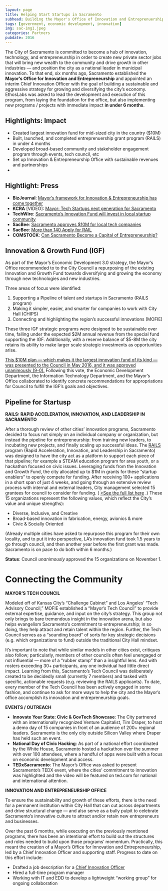```yaml
---
layout: page
title: Helping Start Startups in Sacramento
subhead: Building the Mayor's Office of Innovation and Entreprenuership in Sacramento to grow the region's econony
tags: [government, economic development, innovation]
img: sac-img1.jpeg
categories: Partners
pubdate: 2016
---
```

The City of Sacramento is committed to become a hub of innovation, technology, and entrepreneurship in order to create new private sector jobs that will bring new wealth to the community and drive growth in other industries — and position the city as a national leader in municipal innovation. To that end, six months ago, Sacramento established the **Mayor’s Office for Innovation and Entrepreneurship** and appointed an interim Chief Innovation Officer with the goal of building a sustainable and aggressive strategy for growing and diversifying the city’s economy. EthosLabs was asked to lead the development and execution of this program, from laying the foundation for the office, but also implementing new programs / projects with immediate impact **in under 6 months**.

## Hightlights: Impact
* Created largest innovation fund for mid-sized city in the country ($10M)
* Built, launched, and completed entreprenuership grant program (RAILS) in under 4 months
* Developed broad-based community and stakeholder engagement program through events, tech council, etc
* Set up Innovation & Entrepreneurship Office with sustainable revenues and partnerships
* 
## Hightlight: Press
* **BizJournal**:  [Mayor’s framework for Innovation & Entrepreneurship has come together](http://www.bizjournals.com/sacramento/news/2016/06/10/how-city-council-would-spend-8-2-million-fund.html) 
* **KCRA** [VIDEO]:  [Mayor: Tech Startups next generation for Sacramento](http://www.kcra.com/news/mayor-tech-startups-next-generation-for-sacramento/40175930) 
* **TechWire**:  [Sacramento’s Innovation Fund will invest in local startup community](http://www.techwire.net/innovation/sacramentos-innovation-growth-fund-will-invest-in-local-companies-mayor-says.html) 
* **SacBee**:  [Sacramento approves $10M for local tech companies](https://www.sacbee.com/news/local/article85198202.html) 
* **SacBee**:  [More than 140 Apply for RAIL](https://www.sacbee.com/news/local/article85198202.html) 
* **COMSTOCK**:  [Can Sacramento Become a Capital of Entrepreneurship?](http://www.comstocksmag.com/web-only/can-sacramento-become-capital-entrepreneurship) 

## Innovation & Growth Fund (IGF)

As part of the Mayor’s Economic Development 3.0 strategy, the Mayor’s Office recommended to to the City Council a repurposing of the existing Innovation and Growth Fund towards diversifying and growing the economy through new technologies and new industries.

Three areas of focus were identified:

1. Supporting a Pipeline of talent and startups in Sacramento (RAILS program)
2. Making it simpler, easier, and smarter for companies to work with City Hall (CHIPS)
3. Connecting and highlighting the region’s successful innovations (MOFIE)

These three IGF strategic programs were designed to be sustainable over time, falling under the expected $2M annual revenue from the special fund supporting the IGF. Additionally, with a reserve balance of $5-8M the city retains its ability to make larger scale strategic investments as opportunities arise.  

[This $10M plan — which makes it the largest innovation fund of its kind — was presented to the Council in May 2016, and it was approved unanimously (9-0).](http://sacramento.granicus.com/MetaViewer.php?view_id=21&event_id=2826&meta_id=471926) 
Following this vote, the Economic Development Department, the Information Technology Department, and the Mayor’s Office collaborated to identify concrete recommendations for appropriations for Council to fulfill the IGF’s goals and objectives.

## Pipeline for Startusp

**RAILS: RAPID ACCELERATION, INNOVATION, AND LEADERSHIP IN SACRAMENTO**

After a thorough review of other cities’ innovation programs, Sacramento decided to focus not simply on an individual company or organization, but instead the pipeline for entrepreneurship: from training new leaders, to incubating new projects, and finally scaling up successful ideas.
The  [RAILS](http://cityofsacramento.org/RAILS)  program (Rapid Acceleration, Innovation, and Leadership in Sacramento) was designed to have the city act as a platform to support each piece of that pipeline; for example a STEAM education program for area youth, or a hackathon focused on civic issues. Leveraging funds from the Innovation and Growth Fund, the city allocated up to $1M in grants for these “startup enablers” to openly compete for funding.
After receiving 100+ applications in a short span of just 4 weeks, and going through an extensive review process with internal and external leaders, City management selected 15 grantees for council to consider for funding. ( [>See the full list here](http://www.cityofsacramento.org/RAILS/2016/index.html#/) .) These 15 organizations represent the following values, which reflect the City’s value and unique strengths):

* Diverse, Inclusive, and Creative
* Broad-based innovation in fabrication, energy, avionics & more
* Civic & Socially Oriented

(Already multiple cities have asked to repurpose this program for their own locality, and to put it into perspective, LA’s innovation fund took 1.5 years to go through council, and then another year before the first grant was made. Sacramento is on pace to do both within 6 months.)

**Status**: Council *unanimously* approved the 15 organizations on November 1.

# Connecting the Community

**MAYOR’S TECH COUNCIL**

Modeled off of Kansas City’s “Challenge Cabinet” and Los Angeles’ “Tech Advisory Council,” MOFIE established a “Mayor’s Tech Council” to provide external expertise, guidance, and input on the city’s strategy. This group not only brings to bare tremendous insight in the innovation arena, but also helps evangelism Sacramento’s commitment to entrepreneurship; in so doing, they help attract and retain talent within the region. Further, the Tech Council serves as a “sounding board” of sorts for key strategic decisions (e.g. which organizations to fund) outside the traditional City Hall mindset.

It’s important to note that while similar models in other cities exist, critiques also follow; particularly, members of other councils often feel unengaged or not influential — more of a “rubber stamp” than a insightful lens. And with rosters exceeding 30+ participants, any one individual had little direct impact. Learning from this, Sacramento’s Tech Council was deliberately created to be decidedly small (currently 7 members) and tasked with specific, actionable requests (e.g. reviewing the RAILS applicants). To date, every member of the Tech Council has been actively engaged in some fashion, and continue to ask for more ways to help the city and the Mayor’s office accomplish its innovation and entrepreneurship goals.

**EVENTS / OUTREACH**

* **Innovate Your State: Civic & GovTech Showcase**: The City partnered with an internationally recognized Venture Capitalist, Tim Draper, to host a.demo day of 15 companies in front of an audience of 200+ regional leaders. Sacramento is the only city outside Silicon Valley where Draper has held such an event.
* **National Day of Civic Hacking**: As part of a national effort coordinated by the White House, Sacramento hosted a hackathon over the summer with over 100 attendees, where a handful of apps were built with a focus on economic development and access.
* **TEDxSacramento**: The Mayor’s Office was asked to present Sacramento’s TEDX event, where the cities’ commitment to innovation was highlighted and the video will be featured on ted.com for national and international attention.

**INNOVATION AND ENTREPRENEURSHIP OFFICE**

To ensure the sustainability and growth of these efforts, there is the need for a permanent institution within City Hall that can cut across departments and drive structural change — and also serve as a bully pulpit to celebrate Sacramento’s innovative culture to attract and/or retain new entrepreneurs and businesses.

Over the past 6 months, while executing on the previously mentioned programs, there has been an intentional effort to build out the structures and roles needed to build upon those programs’ momentum. Practically, this meant the creation of a Mayor’s Office for Innovation and Entrepreneurship, led by a Chief Innovation Officer and supporting staff. Progress to date on this effort include:
* Drafted a job description for a  [Chief Innovation Officer](https://docs.google.com/document/d/19UG_xMWa78CZ3Cd51plDpQmb9TYDbBwdA6BWptTmOBQ/edit) 
* Hired a full-time program manager
* Working with IT and EDD to develop a lightweight “working group” for ongoing collaboration
